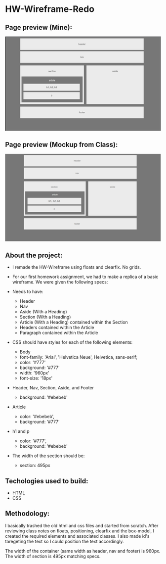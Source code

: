# HW-Wireframe-Redo

## Page preview (Mine): 
![](images/My-Final.png)

## Page preview (Mockup from Class): 
![](images/Class-Mockup.png)

## About the project:
  * I remade the HW-Wireframe using floats and clearfix. No grids.
  * For our first homework assignment, we had to make a replica of a basic wireframe. We were given the following specs:

  * Needs to have:
    * Header
    * Nav
    * Aside (With a Heading)
    * Section (With a Heading)
    * Article (With a Heading) contained within the Section
    * Headers contained within the Article
    * Paragraph contained within the Article


  * CSS should have styles for each of the following elements:
    * Body
    * font-family: 'Arial', 'Helvetica Neue', Helvetica, sans-serif;
    * color: '#777'
    * background: '#777'
    * width: '960px'
    * font-size: '18px'
  
  * Header, Nav, Section, Aside, and Footer
    * background: '#ebebeb'

  * Article
    * color: '#ebebeb',
    * background: '#777'

  * h1 and p
    * color: '#777',
    * background: '#ebebeb'

  * The width of the section should be:

    * section: 495px

## Techologies used to build:
  * HTML
  * CSS

## Methodology:

I basically trashed the old html and css files and started from scratch. After reviewing class notes on floats, positioning, clearfix and the box-model, I created the required elements and associated classes. I also made id's taregeting the text so I could position the text accordingly.

The width of the container (same width as header, nav and footer) is 960px. The width of section is 495px matching specs.

